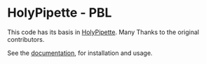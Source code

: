# HolyPipette - PBL

This code has its basis in [HolyPipette](https://github.com/romainbrette/holypipette). Many 
Thanks to the original contributors.

See the [documentation](https://holypipette.readthedocs.io/en/latest/), for installation and usage.

